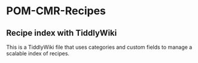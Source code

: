 # POM-CMR-Recipes
Recipe index with TiddlyWiki
----
This is a TiddlyWiki file that uses categories and custom fields to manage a scalable index of recipes.
